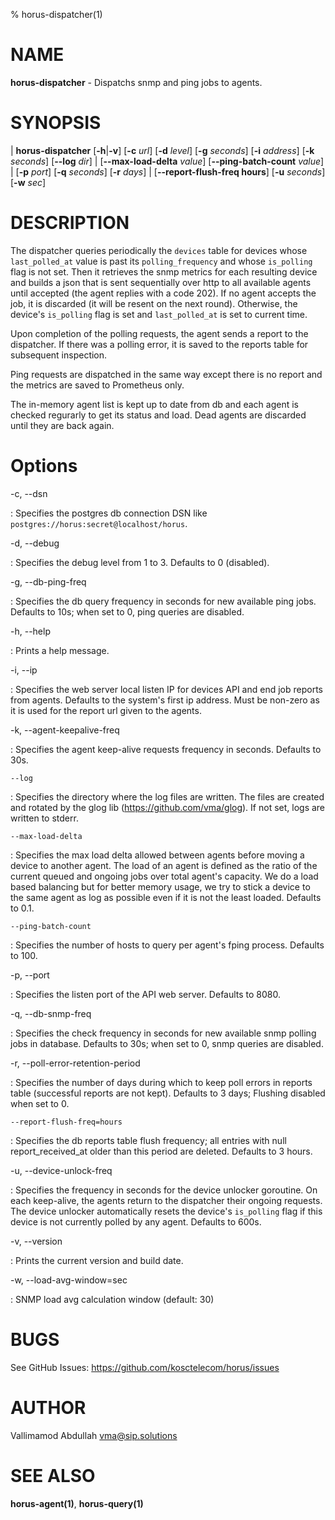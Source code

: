 % horus-dispatcher(1)

NAME
====

**horus-dispatcher** - Dispatchs snmp and ping jobs to agents.

SYNOPSIS
========

| **horus-dispatcher** \[**-h**|**-v**] \[**-c** _url_] \[**-d** _level_] \[**-g** _seconds_] \[**-i** _address_] \[**-k** _seconds_] \[**--log** _dir_]
|                      \[**--max-load-delta** _value_] \[**--ping-batch-count** _value_]
|                      \[**-p** _port_] \[**-q** _seconds_] \[**-r** _days_]
|                      \[**--report-flush-freq hours**] \[**-u** _seconds_] \[**-w** _sec_]

DESCRIPTION
===========

The dispatcher queries periodically the `devices` table for devices whose `last_polled_at` value is past its `polling_frequency` and whose `is_polling` flag is not set. Then
it retrieves the snmp metrics for each resulting device and builds a json that is sent sequentially over http to all available agents until accepted (the agent replies with a code 202).
If no agent accepts the job, it is discarded (it will be resent on the next round). Otherwise, the device's `is_polling` flag is set and `last_polled_at` is set to current time.

Upon completion of the polling requests, the agent sends a report to the dispatcher. If there was a polling error, it is saved to the reports table for subsequent inspection.

Ping requests are dispatched in the same way except there is no report and the metrics are saved to Prometheus only.

The in-memory agent list is kept up to date from db and each agent is checked regurarly to get its status and load. Dead agents are discarded until they are back again.

Options
=======

-c, --dsn

:   Specifies the postgres db connection DSN like `postgres://horus:secret@localhost/horus`.

-d, --debug

:   Specifies the debug level from 1 to 3. Defaults to 0 (disabled).

-g, --db-ping-freq

:   Specifies the db query frequency in seconds for new available ping jobs. Defaults to 10s; when set to 0, ping queries are disabled.

-h, --help

:   Prints a help message.

-i, --ip

:   Specifies the web server local listen IP for devices API and end job reports from agents. Defaults to the system's first ip address.
    Must be non-zero as it is used for the report url given to the agents.

-k, --agent-keepalive-freq

:   Specifies the agent keep-alive requests frequency in seconds. Defaults to 30s.

    --log

:   Specifies the directory where the log files are written. The files are created and rotated by the glog lib (https://github.com/vma/glog).
    If not set, logs are written to stderr.

    --max-load-delta

:   Specifies the max load delta allowed between agents before moving a device to another agent. The load of an agent is defined as the ratio of
    the current queued and ongoing jobs over total agent's capacity. We do a load based balancing but for better memory usage, we try to stick
    a device to the same agent as log as possible even if it is not the least loaded. Defaults to 0.1.

    --ping-batch-count

:   Specifies the number of hosts to query per agent's fping process. Defaults to 100.

-p, --port

:   Specifies the listen port of the API web server. Defaults to 8080.

-q, --db-snmp-freq

:   Specifies the check frequency in seconds for new available snmp polling jobs in database. Defaults to 30s; when set to 0, snmp queries are disabled.

-r, --poll-error-retention-period

:   Specifies the number of days during which to keep poll errors in reports table (successful reports are not kept). Defaults to 3 days; Flushing disabled when set to 0.

    --report-flush-freq=hours

:   Specifies the db reports table flush frequency; all entries with null report\_received\_at older than this period are deleted. Defaults to 3 hours.

-u, --device-unlock-freq

:   Specifies the frequency in seconds for the device unlocker goroutine. On each keep-alive, the agents return to the dispatcher their ongoing requests.
    The device unlocker automatically resets the device's `is_polling` flag if this device is not currently polled by any agent. Defaults to 600s.

-v, --version

:   Prints the current version and build date.

 -w, --load-avg-window=sec

:   SNMP load avg calculation window (default: 30)

BUGS
====

See GitHub Issues: <https://github.com/kosctelecom/horus/issues>

AUTHOR
======

Vallimamod Abdullah <vma@sip.solutions>

SEE ALSO
========

**horus-agent(1)**, **horus-query(1)**
